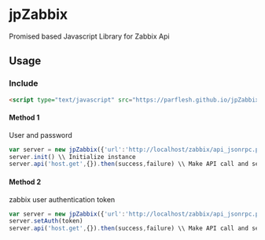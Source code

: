 # jpZabbix
Promised based Javascript Library for Zabbix Api

## Usage

### Include
```html
<script type="text/javascript" src="https://parflesh.github.io/jpZabbix/jpZabbix.js"></script>
```

#### Method 1
User and password
```javascript
var server = new jpZabbix({'url':'http://localhost/zabbix/api_jsonrpc.php','user':'Admin','password':'zabbix'}) \\Create instance
server.init() \\ Initialize instance
server.api('host.get',{}).then(success,failure) \\ Make API call and send results to success function or error to failure function
```

#### Method 2
zabbix user authentication token
```javascript
var server = new jpZabbix({'url':'http://localhost/zabbix/api_jsonrpc.php'}) \\Create instance
server.setAuth(token)
server.api('host.get',{}).then(success,failure) \\ Make API call and send results to success function or error to failure function
```
